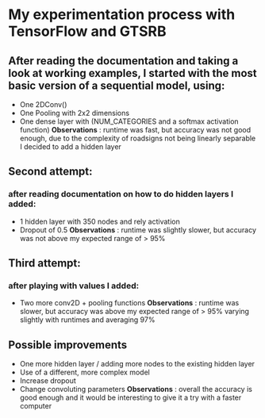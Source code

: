 # My experimentation process with TensorFlow and GTSRB
## After reading the documentation and taking a look at working examples, I started with the most basic version of a sequential model, using:
- One 2DConv()
- One Pooling with 2x2 dimensions
- One dense layer with (NUM_CATEGORIES and a softmax activation function)
**Observations** : runtime was fast, but accuracy was not good enough, due to the complexity of roadsigns not being linearly separable I decided to add a hidden layer

## Second attempt:
### after reading documentation on how to do hidden layers I added:
- 1 hidden layer with 350 nodes and rely activation
- Dropout of 0.5
**Observations** : runtime was slightly slower, but accuracy was not above my expected range of  > 95%

## Third attempt: 
### after playing with values I added:
- Two more conv2D + pooling functions
**Observations** : runtime was slower, but accuracy was above my expected range of  > 95% varying slightly with runtimes and averaging 97%

## Possible improvements
- One more hidden layer / adding more nodes to the existing hidden layer
- Use of a different, more complex model
- Increase dropout
- Change convoluting parameters
**Observations** : overall the accuracy is good enough and it would be interesting to give it a try with a faster computer
